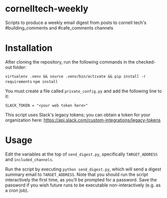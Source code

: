 # cornelltech-weekly

Scripts to produce a weekly email digest from posts to cornell tech's #building_comments and #cafe_comments channels

# Installation

After cloning the repository, run the following commands in the checked-out folder:

`virtualenv .venv && source .venv/bin/activate && pip install -r requirements`
`npm install`

You must create a file called `private_config.py` and add the following line to it:

`SLACK_TOKEN = "<your web token here>"`

This script uses Slack's legacy tokens; you can obtain a token for your organization here:
https://api.slack.com/custom-integrations/legacy-tokens

# Usage

Edit the variables at the top of `send_digest.py`, specifically `TARGET_ADDRESS` and `included_channels`.

Run the script by executing `python send_digest.py`, which will send a digest summary email to `TARGET_ADDRESS`. Note that you should run the script interactively the first time, as you'll be prompted for a password. Save the password if you wish future runs to be executable non-interactively (e.g. as a cron job).
